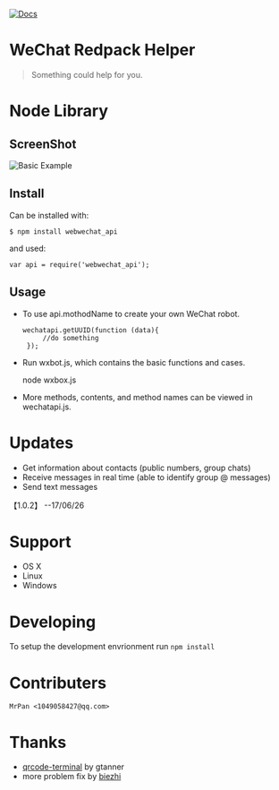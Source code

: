 [![Docs](https://img.shields.io/badge/文档-中文-blue.svg)](https://github.com/wslongchen/webwechat_api/blob/master/README_CN.md)

# WeChat Redpack Helper

> Something could help for you.

# Node Library

## ScreenShot
![Basic Example][example-img]

## Install

Can be installed with:

    $ npm install webwechat_api

and used:

    var api = require('webwechat_api');

## Usage
+ To use api.mothodName to create your own WeChat robot.

      wechatapi.getUUID(function (data){
           //do something
       });


+ Run wxbot.js, which contains the basic functions and cases.
	
    node wxbox.js


+ More methods, contents, and method names can be viewed in wechatapi.js.

# Updates

- Get information about contacts (public numbers, group chats)
- Receive messages in real time (able to identify group @ messages)
- Send text messages

【1.0.2】 --17/06/26

# Support

- OS X
- Linux
- Windows

# Developing

To setup the development envrionment run `npm install`

# Contributers

	MrPan <1049058427@qq.com>
	
# Thanks

- [qrcode-terminal] by gtanner 
- more problem fix by [biezhi]


[qrcode-terminal]: https://github.com/gtanner/qrcode-terminal
[biezhi]: https://github.com/biezhi/wechat-robot
[example-img]: https://github.com/wslongchen/webwechat_api/blob/master/screenshot.png
[readme-en]: https://github.com/wslongchen/webwechat_api/blob/master/README.md
